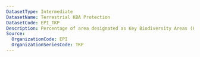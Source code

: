 ```yaml
---
DatasetType: Intermediate
DatasetName: Terrestrial KBA Protection
DatasetCode: EPI_TKP
Description: Percentage of area designated as Key Biodiversity Areas (KBA) within a country's territory that is covered by protected areas. Protected Area data comes from the March 2024 release of the World Database on Protected Areas (https://www.protectedplanet.net/en/thematic-areas/wdpa?tab=WDPA). Data on KBAs
Source:
  OrganizationCode: EPI
  OrganizationSeriesCode: TKP
---
```

